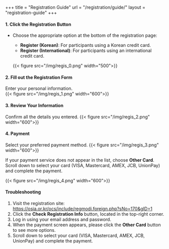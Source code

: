 +++
title = "Registration Guide"
url = "/registration/guide/"
layout = "registration-guide"
+++

<!-- ### Table of Contents

-   [1. Click the Registration Button](#1-click-the-registration-button)
-   [2. Fill in the Registration Form](#2-fill-in-the-registration-form)
-   [3. Review Your Information](#3-review-your-information)
-   [4. Payment](#4-payment)
-   [Troubleshooting](#troubleshooting)

--- -->

#### 1. Click the Registration Button

-   Choose the appropriate option at the bottom of the registration page:

    -   **Register (Korean)**: For participants using a Korean credit card.
    -   **Register (International)**: For participants using an international credit card.

    {{< figure src="/img/regis_0.png" width="500">}}

#### 2. Fill out the Registration Form

Enter your personal information.\
{{< figure src="/img/regis_1.png" width="600">}}

#### 3. Review Your Information

Confirm all the details you entered.
{{< figure src="/img/regis_2.png" width="600">}}

#### 4. Payment

Select your preferred payment method.
{{< figure src="/img/regis_3.png" width="600">}}

If your payment service does not appear in the list, choose **Other Card**.\
Scroll down to select your card (VISA, Mastercard, AMEX, JCB, UnionPay) and complete the payment.

{{< figure src="/img/regis_4.png" width="600">}}

#### Troubleshooting

1. Visit the registration site: https://osia.or.kr/ocs/include/regmodi.foreign.php?sNo=170&gID=1
2. Click the **Check Registration Info** button, located in the top-right corner.
3. Log in using your email address and password.
4. When the payment screen appears, please click the **Other Card** button to see more options.
5. Scroll down to select your card (VISA, Mastercard, AMEX, JCB, UnionPay) and complete the payment.
